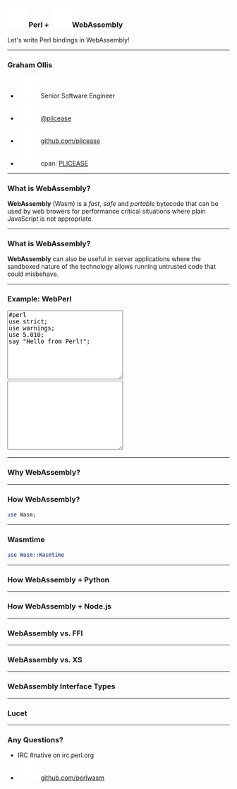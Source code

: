 ### <img src="img/perl.svg" class="nx-icon">Perl + <img src="img/webassembly.svg" class="nx-icon">WebAssembly

Let's write Perl bindings in WebAssembly!

---

### Graham Ollis

<div class="nx-hide-bullet">

* <img src="img/fastly.svg"  class="nx-icon"> Senior Software Engineer
* <img src="img/twitter.svg" class="nx-icon"> [@plicease](https://twitter.com/plicease)
* <img src="img/github.svg"  class="nx-icon"> [github.com/plicease](https://github.com/plicease)
* <img src="img/perl.svg"    class="nx-icon"> cpan: [PLICEASE](https://metacpan.org/author/PLICEASE)

</div>

---

### What is WebAssembly?

**WebAssembly** (Wasm) is a _fast_, _safe_ and _portable_ bytecode that can be used by
web browers for performance critical situations where plain JavaScript is not appropriate.

---

### What is WebAssembly?

**WebAssembly** can also be useful in server applications where the sandboxed nature of
the technology allows running untrusted code that could misbehave.

---

### Example: WebPerl

<textarea class="perl-source" rows="10" cols="30">
#perl
use strict;
use warnings;
use 5.010;
say "Hello from Perl!";
</textarea><textarea class="js-source" rows="10" cols="30" style="display: none">
// javascript
Perl.eval('print "Hello from JavaScript thru Perl!\n"');
</textarea><textarea class="perl-output" rows="10" cols="30"></textarea>

---

### Why WebAssembly?

---

### How WebAssembly?

```perl
use Wasm;
```

---

### Wasmtime

```perl
use Wasm::Wasmtime
```

---

### How WebAssembly + Python

---

### How WebAssembly + Node.js

---

### WebAssembly vs. FFI

---

### WebAssembly vs. XS

---

### WebAssembly Interface Types

---

### Lucet

---

### Any Questions? 

<div class="nx-hide-bullet">

* IRC #native on irc.perl.org
* <img src="img/github.svg"  class="nx-icon"> [github.com/perlwasm](https://github.com/perlwasm)

</div>
